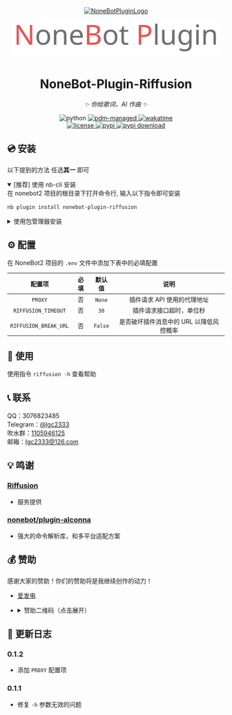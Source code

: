 <!-- markdownlint-disable MD031 MD033 MD036 MD041 -->

<div align="center">

<a href="https://v2.nonebot.dev/store">
  <img src="https://raw.githubusercontent.com/A-kirami/nonebot-plugin-template/resources/nbp_logo.png" width="180" height="180" alt="NoneBotPluginLogo">
</a>

<p>
  <img src="https://raw.githubusercontent.com/lgc-NB2Dev/readme/main/template/plugin.svg" alt="NoneBotPluginText">
</p>

# NoneBot-Plugin-Riffusion

_✨ 你给歌词，AI 作曲 ✨_

<img src="https://img.shields.io/badge/python-3.8+-blue.svg" alt="python">
<a href="https://pdm.fming.dev">
  <img src="https://img.shields.io/badge/pdm-managed-blueviolet" alt="pdm-managed">
</a>
<a href="https://wakatime.com/badge/user/b61b0f9a-f40b-4c82-bc51-0a75c67bfccf/project/018c6a44-7df9-4dca-822c-6c16c4743537">
  <img src="https://wakatime.com/badge/user/b61b0f9a-f40b-4c82-bc51-0a75c67bfccf/project/018c6a44-7df9-4dca-822c-6c16c4743537.svg" alt="wakatime">
</a>

<br />

<a href="./LICENSE">
  <img src="https://img.shields.io/github/license/lgc-NB2Dev/nonebot-plugin-riffusion.svg" alt="license">
</a>
<a href="https://pypi.python.org/pypi/nonebot-plugin-riffusion">
  <img src="https://img.shields.io/pypi/v/nonebot-plugin-riffusion.svg" alt="pypi">
</a>
<a href="https://pypi.python.org/pypi/nonebot-plugin-riffusion">
  <img src="https://img.shields.io/pypi/dm/nonebot-plugin-riffusion" alt="pypi download">
</a>

</div>

## 💿 安装

以下提到的方法 任选**其一** 即可

<details open>
<summary>[推荐] 使用 nb-cli 安装</summary>
在 nonebot2 项目的根目录下打开命令行, 输入以下指令即可安装

```bash
nb plugin install nonebot-plugin-riffusion
```

</details>

<details>
<summary>使用包管理器安装</summary>
在 nonebot2 项目的插件目录下, 打开命令行, 根据你使用的包管理器, 输入相应的安装命令

<details>
<summary>pip</summary>

```bash
pip install nonebot-plugin-riffusion
```

</details>
<details>
<summary>pdm</summary>

```bash
pdm add nonebot-plugin-riffusion
```

</details>
<details>
<summary>poetry</summary>

```bash
poetry add nonebot-plugin-riffusion
```

</details>
<details>
<summary>conda</summary>

```bash
conda install nonebot-plugin-riffusion
```

</details>

打开 nonebot2 项目根目录下的 `pyproject.toml` 文件, 在 `[tool.nonebot]` 部分的 `plugins` 项里追加写入

```toml
[tool.nonebot]
plugins = [
    # ...
    "nonebot_plugin_riffusion"
]
```

</details>

## ⚙️ 配置

在 NoneBot2 项目的 `.env` 文件中添加下表中的必填配置

|        配置项         | 必填 | 默认值  |                  说明                   |
| :-------------------: | :--: | :-----: | :-------------------------------------: |
|        `PROXY`        |  否  | `None`  |       插件请求 API 使用的代理地址       |
|  `RIFFUSION_TIMEOUT`  |  否  |  `30`   |        插件请求接口超时，单位秒         |
| `RIFFUSION_BREAK_URL` |  否  | `False` | 是否破坏插件消息中的 URL 以降低风控概率 |

## 🎉 使用

使用指令 `riffusion -h` 查看帮助

## 📞 联系

QQ：3076823485  
Telegram：[@lgc2333](https://t.me/lgc2333)  
吹水群：[1105946125](https://jq.qq.com/?_wv=1027&k=Z3n1MpEp)  
邮箱：<lgc2333@126.com>

## 💡 鸣谢

### [Riffusion](https://www.riffusion.com/)

- 服务提供

### [nonebot/plugin-alconna](https://github.com/nonebot/plugin-alconna)

- 强大的命令解析库，和多平台适配方案

## 💰 赞助

感谢大家的赞助！你们的赞助将是我继续创作的动力！

- [爱发电](https://afdian.net/@lgc2333)
- <details>
    <summary>赞助二维码（点击展开）</summary>

  ![讨饭](https://raw.githubusercontent.com/lgc2333/ShigureBotMenu/master/src/imgs/sponsor.png)

  </details>

## 📝 更新日志

### 0.1.2

- 添加 `PROXY` 配置项

### 0.1.1

- 修复 `-h` 参数无效的问题
